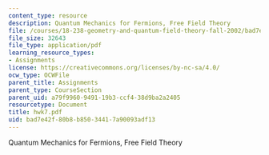 ```yaml
---
content_type: resource
description: Quantum Mechanics for Fermions, Free Field Theory
file: /courses/18-238-geometry-and-quantum-field-theory-fall-2002/bad7e42f80b8b85034417a90093adf13_hwk7.pdf
file_size: 32643
file_type: application/pdf
learning_resource_types:
- Assignments
license: https://creativecommons.org/licenses/by-nc-sa/4.0/
ocw_type: OCWFile
parent_title: Assignments
parent_type: CourseSection
parent_uid: a79f9960-9491-19b3-ccf4-38d9ba2a2405
resourcetype: Document
title: hwk7.pdf
uid: bad7e42f-80b8-b850-3441-7a90093adf13
---
```

Quantum Mechanics for Fermions, Free Field Theory